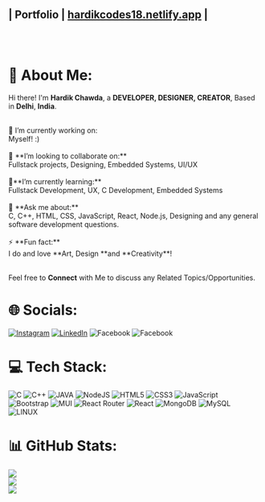 ## | Portfolio | [hardikcodes18.netlify.app](https://hardikcodes18.netlify.app/) |
  <br><br>

# 💫 About Me:
Hi there! I'm **Hardik Chawda**, a **DEVELOPER, DESIGNER, CREATOR**, Based in **Delhi**, **India**.

<br>
🔭 I’m currently working on:
<br>Myself! :)
<br><br>
👯 **I’m looking to collaborate on:**  
<br>Fullstack projects, Designing, Embedded Systems, UI/UX <br><br>
🌱**I’m currently learning:**
<br> Fullstack Development, UX, C Development, Embedded Systems
<br><br>
💬 **Ask me about:**  
<br>C, C++, HTML, CSS, JavaScript, React, Node.js, Designing and any general software development questions.
<br><br>
⚡ **Fun fact:**  
<br>I do and love **Art, Design **and **Creativity**!
<br><br>

Feel free to **Connect** with Me to discuss any Related Topics/Opportunities.


# 🌐 Socials:
[![Instagram](https://img.shields.io/badge/Instagram-%23E4405F.svg?logo=Instagram&logoColor=white)](https://instagram.com/hardik.181) 
[![LinkedIn](https://img.shields.io/badge/LinkedIn-%230077B5.svg?logo=linkedin&logoColor=white)](https://linkedin.com/in/) 
![Facebook](https://img.shields.io/badge/-facebook-blue?logo=facebook&logoColor=white)
![Facebook](https://img.shields.io/badge/-Gmail-red?logo=gmail&logoColor=white)


# 💻 Tech Stack:
![C](https://img.shields.io/badge/C-04364A?style=for-the-badge&logo=cpp&logoColor=white)
![C++](https://img.shields.io/badge/C++-176B87?style=for-the-badge&logo=cpp&logoColor=white)
![JAVA](https://img.shields.io/badge/JAVA-CA4245?style=for-the-badge&logoColor=white)
![NodeJS](https://img.shields.io/badge/node.js-6DA55F?style=for-the-badge&logo=node.js&logoColor=white) 
![HTML5](https://img.shields.io/badge/-HTML5-black?style=for-the-badge&logo=html5&logoColor=yellow)
![CSS3](https://img.shields.io/badge/css3-%231572B6.svg?style=for-the-badge&logo=css3&logoColor=white) 
![JavaScript](https://img.shields.io/badge/javascript-%23323330.svg?style=for-the-badge&logo=javascript&logoColor=%23F7DF1E)   
![Bootstrap](https://img.shields.io/badge/bootstrap-%23563D7C.svg?style=for-the-badge&logo=bootstrap&logoColor=white) 
![MUI](https://img.shields.io/badge/MUI-%230081CB.svg?style=for-the-badge&logo=material-ui&logoColor=white) 
![React Router](https://img.shields.io/badge/React_Router-CA4245?style=for-the-badge&logo=react-router&logoColor=white) 
![React](https://img.shields.io/badge/react-%2320232a.svg?style=for-the-badge&logo=react&logoColor=%2361DAFB) 
![MongoDB](https://img.shields.io/badge/MongoDB-%234ea94b.svg?style=for-the-badge&logo=mongodb&logoColor=white) 
![MySQL](https://img.shields.io/badge/mysql-%2300f.svg?style=for-the-badge&logo=mysql&logoColor=white)  
![LINUX](https://img.shields.io/badge/Linux-FCC624?style=for-the-badge&logo=linux&logoColor=black) 



# 📊 GitHub Stats:
![](https://github-readme-stats.vercel.app/api?username=hardik3018&theme=dark&hide_border=false&include_all_commits=false&count_private=false)<br/>
![](https://github-readme-streak-stats.herokuapp.com/?user=hardik3018&theme=dark&hide_border=false)<br/>
![](https://github-readme-stats.vercel.app/api/top-langs/?username=hardik3018&theme=dark&hide_border=false&include_all_commits=false&count_private=false&layout=compact)
<!-- Proudly created with GPRM ( https://gprm.itsvg.in ) 
### 🔝 Top Contributed Repo
![](https://github-contributor-stats.vercel.app/api?username=nwaliaez&limit=5&theme=tokyonight&combine_all_yearly_contributions=true)

---
[![](https://visitcount.itsvg.in/api?id=nwaliaez&icon=0&color=0)](https://visitcount.itsvg.in)
-->
